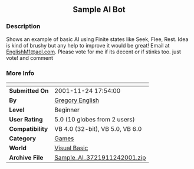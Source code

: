 ﻿<div align="center">

## Sample AI Bot


</div>

### Description

Shows an example of basic AI using Finite states like Seek, Flee, Rest. Idea is kind of brushy but any help to improve it would be great! Email at EnglishM1@aol.com. Please vote for me if its decent or if stinks too. just vote! and comment
 
### More Info
 


<span>             |<span>
---                |---
**Submitted On**   |2001-11-24 17:54:00
**By**             |[Gregory English](https://github.com/Planet-Source-Code/PSCIndex/blob/master/ByAuthor/gregory-english.md)
**Level**          |Beginner
**User Rating**    |5.0 (10 globes from 2 users)
**Compatibility**  |VB 4\.0 \(32\-bit\), VB 5\.0, VB 6\.0
**Category**       |[Games](https://github.com/Planet-Source-Code/PSCIndex/blob/master/ByCategory/games__1-38.md)
**World**          |[Visual Basic](https://github.com/Planet-Source-Code/PSCIndex/blob/master/ByWorld/visual-basic.md)
**Archive File**   |[Sample\_AI\_3721911242001\.zip](https://github.com/Planet-Source-Code/gregory-english-sample-ai-bot__1-29183/archive/master.zip)








